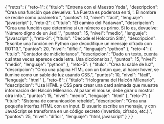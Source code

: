 {
  "retos": {
    "reto-1": {
      "titulo": "Entrena con el Maestro Yoda",
      "descripcion": "Crea una función que devuelva: 'La Fuerza es poderosa en ti, <nombre>'. El nombre se recibe como parámetro.",
      "puntos": 10,
      "nivel": "fácil",
      "lenguaje": "javascript"
    },
    "reto-2": {
      "titulo": "El camino del Padawan",
      "descripcion": "Crea una función que determine si un número es primo. Si lo es, devuelve: 'Número digno de un Jedi'.",
      "puntos": 15,
      "nivel": "medio",
      "lenguaje": "javascript"
    },
    "reto-3": {
      "titulo": "Decode el Holocrón Sith",
      "descripcion": "Escribe una función en Python que decodifique un mensaje cifrado con ROT13.",
      "puntos": 20,
      "nivel": "difícil",
      "lenguaje": "python"
    },
    "reto-4": {
      "titulo": "Contador de midiclorianos",
      "descripcion": "Dado un texto, cuenta cuántas veces aparece cada letra. Usa diccionarios.",
      "puntos": 15,
      "nivel": "medio",
      "lenguaje": "python"
    },
    "reto-5": {
      "titulo": "Crea tu sable de luz",
      "descripcion": "Crea una página HTML con un botón que, al hacer hover, se ilumine como un sable de luz usando CSS.",
      "puntos": 10,
      "nivel": "fácil",
      "lenguaje": "html"
    },
    "reto-6": {
      "titulo": "Holograma del Halcón Milenario",
      "descripcion": "Usa HTML y CSS para crear una card animada que muestre información del Halcón Milenario. Al pasar el mouse, debe girar o mostrar otra info.",
      "puntos": 15,
      "nivel": "medio",
      "lenguaje": "html"
    },
    "reto-7": {
      "titulo": "Sistema de comunicación rebelde",
      "descripcion": "Crea una pequeña interfaz HTML con un input. El usuario escribe un mensaje, y con JavaScript se transforma en un código secreto (invertido, cifrado, etc.).",
      "puntos": 25,
      "nivel": "difícil",
      "lenguaje": "html, javascript"
    }
  }
}